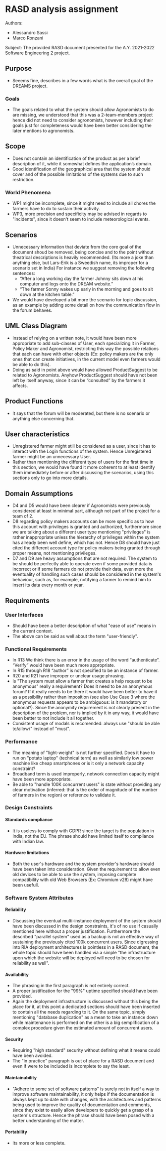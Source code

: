 # RASD analysis assignment
Authors:
- Alessandro Sassi
- Marco Ronzani

Subject:
The provided RASD document presented for the A.Y. 2021-2022 Software Engineering 2 project.

## Purpose
- Seeems fine, describes in a few words what is the overall goal of the DREAMS project.
### Goals
- The goals related to what the system should allow Agronomists to do are missing, we understood that this was a 2-team-members project hence did not need to consider agronomists, however including their goals just for completeness would have been better considering the later mentions to agronomists.

## Scope
- Does not contain an identification of the product as per a brief description of it, while it somewhat defines the application’s domain.
- Good identification of the geographical area that the system should cover and of the possible limitations of the systems due to such restriction.
### World Phenomena
- WP1 might be incomplete, since it might need to include all chores the farmers have to do to sustain their activity.
- WP3, more precision and specificity may be advised in regards to "incidents", since it doesn't seem to include meteorological events.

## Scenarios
- Unnecessary information that deviate from the core goal of the document shoud be removed, being concise and to the point without theatrical descriptions is heavily recommended. (Its more a joke than anything else, but Lars-Erik is a Sweedish name, its improper for a scenario set in India)
For instance we suggest removing the following sentences:
  - “After a long working day the farmer Johnny sits down at his computer and logs onto the DREAM website.”
  - “The farmer Sonny wakes up early in the morning and goes to sit down at the kitchen table.”
- We would have developed a bit more the scenario for topic discussion, as an example by adding some detail on how the communication flow in the forum behaves.

## UML Class Diagram
- Instead of relying on a written note, it would have been more appropriate to add sub-classes of User, each specializing it in Farmer, Policy Maker and Agronomist, restricting this way the possible relations that each can have with other objects (Ex: policy makers are the only ones that can create initiatives, in the current model even farmers would be able to do this).
- Doing as said in point above would have allowed ProductSuggest to be related to Agronomists. Anyhow ProductSuggest should have not been left by itself anyway, since it can be “consulted” by the farmers it affects.

## Product Functions
- It says that the forum will be moderated, but there is no scenario or anything else concerning that.

## User characteristics
- Unregistered farmer might still be considered as a user, since it has to interact with the Login functions of the system. Hence Unregistered farmer might be an unnecessary User.
- Rather than mentioning the different type of users for the first time in this section, we would have found it more coherent to at least identify them immediately before or after discussing the scenarios, using this sections only to go into more details. 

## Domain Assumptions
- D4 and D5 would have been clearer if Agronomists were previously considered at least in minimal part, although not part of the project for a team of 2.  
- D8 regarding policy makers accounts can be more specific as to how this account with privileges is granted and authorized, furthermore since we are talking about a different user type mentioning "privileges" is rather inappropriate unless the hierarchy of privileges within the system has already been well define, which has not. Hence D8 should have just cited the different account type for policy makers being granted through proper means, not mentioning privileges.
- D7 and D9 are heavy assumptions that are not required. The system to be should be perfectly able to operate even if some provided data is incorrect or if some farmers do not provide their data, even more the eventuality of handling such cases should be considered in the system's behaviour, such as, for example, notifying a farmer to remind him to insert its data every month or year. 

## Requirements
### User Interfaces
- Should have been a better description of what "ease of use" means in the current context.
- The above can be said as well about the term "user-friendly".
### Functional Requirements
- In R13 We think there is an error in the usage of the word “authenticate”. “Verify” would have been much more appropriate.
- In R15 through R18 “author” is not specified to be an instance of farmer.
- R20 and R21 have improper or unclear usage phrasing.
- Is "The system must allow a farmer that creates a help request to be anonymous" really a requirement? Does it need to be an anonymous forum? If it really needs to be there it would have been better to have it as a possibility rather than imposition (see also Use Case 3 where the anonymous requests appears to be ambiguous: is it mandatory or optional?). Since the anonymity requirement is not clearly present in the description of the problem, nor is implied by it in any way, it would have been better to not include it all together.
- Consistent usage of modals is recomended: always use "should be able to/allow/" instead of "must".
### Performance
- The meaning of "light-weight" is not further specified. Does it have to run on "potato laptop" (technical term) as well as similarly low power machine like cheap smartphones or is it only a network capacity constraint?
- Broadband term is used improperly, network connection capacity might have been more appropriate.
- Be able to "handle 100K concurrent users" is state without providing any clear motivation (inferred: that is the order of magnitude of the number of farmers in the region) or reference to validate it.
### Design Constraints
#### Standards compliance
- It is useless to comply with GDPR since the target is the population in India, not the EU. The phrase should have limited itself to compliance with Indian law.
#### Hardware limitations
- Both the user's hardware and the system provider's hardware should have been taken into consideration. Given the requirement to allow even old devices to be able to use the system, imposing complete compatibility with old Web Browsers (Ex: Chromium v28) might have been usefull.
### Software System Attributes
#### Reliability
- Discussing the eventual multi-instance deployment of the system should have been discussed in the design constraints, it's of no use if casually mentioned here without a proper justification. Furthermore the described "parallel system" used as a backup is not an effective way of sustaining the previously cited 100k concurrent users. Since digressing into RIA deployment architectures is pointless in a RASD document, the whole topic should have been handled via a simple "the infrastructure upon which the website will be deployed will need to be chosen for reliability as well".
#### Availability
- The phrasing in the first paragraph is not entirely correct.
- A proper justification for the "99%" uptime specified should have been provided.
- Again the deployment infrastructure is discussed without this being the place for it, at this point a dedicated sections should have been inserted to contain all the needs regarding to it. On the same topic, simply mentioning "database duplication" as a mean to take an instance down while maintenance is performed on the other is a big semplification of a complex procedure given the estimated amount of concurrent users.
#### Security
- Requiring "high standard" security without defining what it means could have been avoided.
- The "in practice" paragraph is out of place for a RASD document and even if were to be included is incomplete to say the least.
#### Maintainability
- "Adhere to some set of software patterns" is surely not in itself a way to improve software maintainability, it only helps if the documentation is always kept up to date with changes, with the architectures and patterns being used to improve the quality of documentation and comments, since they exist to easily allow developers to quickly get a grasp of a system's structure. Hence the phrase should have been posed with a better understanding of the matter.
#### Portability
- Its more or less complete.